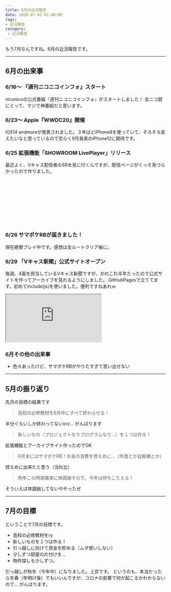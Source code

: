 ```yaml
---
title: 6月の近況報告
date: 2020-07-03 01:49:00
tags:
- 近況報告
category:
 - 近況報告
---
```


もう7月なんですね。6月の近況報告です。

<!-- more -->

---

## 6月の出来事

### 6/16～ 『週刊ニコニコインフォ』スタート
niconicoの公式番組『週刊ニコニコインフォ』がスタートしました！
全ニコ厨にとって、マジで神番組だと思います。

### 6/23～ Apple『WWDC20』開催
iOS14 andmoreが発表されました。３年ほどiPhone8を使っていて、そろそろ変えたいなと思っているので恐らく9月発表のiPhone12に期待です。

### 6/25 拡張機能「SHOWROOM LivePlayer」リリース
最近よく、Vキャス配信者のSRを見に行くんですが、配信ページがくっそ見づらかったので作りました。

<div class="iframely-embed"><div class="iframely-responsive" style="height: 140px; padding-bottom: 0;"><a href="https://github.com/AyumuNekozuki/showroom-liveplayer" data-iframely-url="//cdn.iframe.ly/api/iframe?url=https%3A%2F%2Fgithub.com%2FAyumuNekozuki%2Fshowroom-liveplayer&amp;key=093555d64fd366dc31a449442216cdec"></a></div></div><script async src="//cdn.iframe.ly/embed.js" charset="utf-8"></script>

### 6/26 サマポケRBが届きました！
現在絶賛プレイ中です。感想は全ルートクリア後に。

### 6/29 「Vキャス新聞」公式サイトオープン
毎週、4面を担当しているVキャス新聞ですが、かれこれ半年たったので公式サイトを作ってアーカイブを見れるようにしました。
GitHubPagesで立ててます。初めてinclude(js)を使いました。便利ですねあれｗ

<iframe 
  class="blogcard"
  src="https://hatenablog-parts.com/embed?url=https://vcnp.nekozuki.me/">
</iframe>

### 6月その他の出来事
- 色々あったけど、サマポケRBがやりたすぎて思い出せない

---

## 5月の振り返り
先月の目標の結果です

> 高校の必修教材を6月中にすべて終わらせる！

半分ぐらいしか終わってないorz...
がんばります

> 新しいもの（プロジェクトなりプログラムなり…）を１つは作る！

拡張機能とアーカイブサイト作ったのでOK

> 6月末にはサマポケRB！お金の浪費を控えめに…（外食とか自販機とか）

控えめに出来たと思う（当社比）

> 例年この時期確実に体調崩すので、今年は持ちこたえる！

そういえば体調崩してないややったぜ


---

## 7月の目標
ということで7月の目標です。

- 高校の必修教材をry
- 新しいものを１つは作る！
- 引っ越しに向けて資金を貯める（ムダ使いしない）
- 少しずつ部屋の片付けを...
- 物件探しも少しずつ。

引っ越しが秋冬（今年中）になりました。上京です。
というのも、本当だったら冬春（年明け後）でもいいんですが、コロナの影響で何が起こるかわからないので...
がんばります。